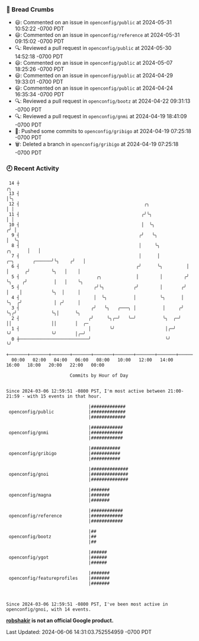 ### 🍞 Bread Crumbs

 * 😃: Commented on an issue in `openconfig/public` at 2024-05-31 10:52:22 -0700 PDT
 * 😃: Commented on an issue in `openconfig/reference` at 2024-05-31 09:15:02 -0700 PDT
 * 🔍: Reviewed a pull request in  `openconfig/public` at 2024-05-30 14:52:18 -0700 PDT
 * 😃: Commented on an issue in `openconfig/public` at 2024-05-07 18:25:26 -0700 PDT
 * 😃: Commented on an issue in `openconfig/public` at 2024-04-29 19:33:01 -0700 PDT
 * 😃: Commented on an issue in `openconfig/public` at 2024-04-24 16:35:34 -0700 PDT
 * 🔍: Reviewed a pull request in  `openconfig/bootz` at 2024-04-22 09:31:13 -0700 PDT
 * 🔍: Reviewed a pull request in  `openconfig/gnmi` at 2024-04-19 18:41:09 -0700 PDT
 * 🚢: Pushed some commits to `openconfig/gribigo` at 2024-04-19 07:25:18 -0700 PDT
 * 🗑: Deleted a branch in `openconfig/gribigo` at 2024-04-19 07:25:18 -0700 PDT

### 🕘 Recent Activity
```
 14 ┼                                                                                         ╭╮
 13 ┤                                                                                         │╰╮
 12 ┤                                               ╭╮                                        │ │
 11 ┤                                              ╭╯╰╮                                       │ │
 10 ┤                                              │  ╰╮                                     ╭╯ │
  9 ┤                                             ╭╯   ╰╮                                    │  ╰╮
  8 ┤                                             │     ╰╮                           ╭╮      │   │
  7 ┤                                             │      │          ╭─╮       ╭──────╯╰╮    ╭╯   │
  6 ┤                                            ╭╯      ╰╮         │ │      ╭╯        ╰╮   │    │
  5 ┤                             ╭╮             │        │        ╭╯ ╰╮    ╭╯          │   │    ╰╮
  5 ┤                            ╭╯╰╮           ╭╯        │       ╭╯   │    │           ╰╮  │     │
  4 ┤                            │  ╰╮          │         ╰╮      │    ╰╮  ╭╯            │ ╭╯     │
  3 ┤                           ╭╯   ╰╮   ╭───╮ │          │     ╭╯     ╰╮╭╯             ╰╮│      ╰╮
  2 ┤                          ╭╯     ╰╮╭─╯   ╰─╯          ╰╮  ╭─╯       ││               ││       │  ╭─
  1 ┤                          │       ╰╯                   │╭─╯         ╰╯               ╰╯       │╭─╯
  0 ┼──────────────────────────╯                            ╰╯                                     ╰╯
    +───────+───────+───────+───────+───────+───────+───────+───────+───────+───────+───────+───────+────
  00:00   02:00   04:00   06:00   08:00   10:00   12:00   14:00   16:00   18:00   20:00   22:00   00:00   

						Commits by Hour of Day


Since 2024-03-06 12:59:51 -0800 PST, I'm most active between 21:00-21:59 - with 15 events in that hour.

```



```
                               |#############
 openconfig/public             |#############
                               |#############

                               |############
 openconfig/gnmi               |############
                               |############

                               |###########
 openconfig/gribigo            |###########
                               |###########

                               |##############
 openconfig/gnoi               |##############
                               |##############

                               |#######
 openconfig/magna              |#######
                               |#######

                               |############
 openconfig/reference          |############
                               |############

                               |##
 openconfig/bootz              |##
                               |##

                               |######
 openconfig/ygot               |######
                               |######

                               |#######
 openconfig/featureprofiles    |#######
                               |#######



Since 2024-03-06 12:59:51 -0800 PST, I've been most active in openconfig/gnoi, with 14 events.

```
**[robshakir](mailto:robjs@google.com) is not an official Google product.**  


Last Updated: 2024-06-06 14:31:03.752554959 -0700 PDT
